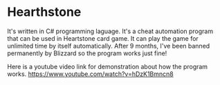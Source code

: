 # Hearthstone
It's written in C# programming laguage. It's a cheat automation program that can be used in Heartstone card game. It can play the game for unlimited time by itself automatically. After 9 months, I've been banned permanently by Blizzard so the program works just fine!

Here is a youtube video link for demonstration about how the program works.
https://www.youtube.com/watch?v=hDzK1Bmncn8
